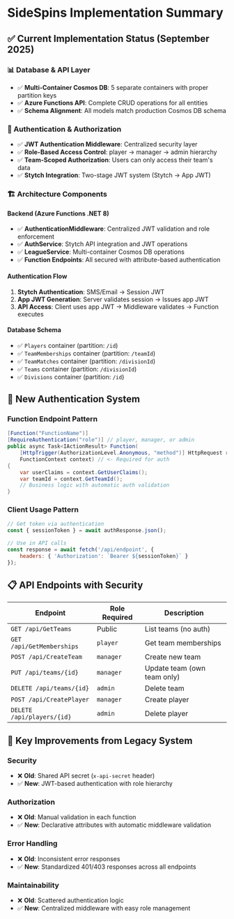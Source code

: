 # SideSpins Implementation Summary

## ✅ **Current Implementation Status (September 2025)**

### **📊 Database & API Layer**

- ✅ **Multi-Container Cosmos DB**: 5 separate containers with proper partition keys
- ✅ **Azure Functions API**: Complete CRUD operations for all entities
- ✅ **Schema Alignment**: All models match production Cosmos DB schema

### **🔐 Authentication & Authorization**

- ✅ **JWT Authentication Middleware**: Centralized security layer
- ✅ **Role-Based Access Control**: player → manager → admin hierarchy
- ✅ **Team-Scoped Authorization**: Users can only access their team's data
- ✅ **Stytch Integration**: Two-stage JWT system (Stytch → App JWT)

### **🏗️ Architecture Components**

#### **Backend (Azure Functions .NET 8)**

- ✅ **AuthenticationMiddleware**: Centralized JWT validation and role enforcement
- ✅ **AuthService**: Stytch API integration and JWT operations
- ✅ **LeagueService**: Multi-container Cosmos DB operations
- ✅ **Function Endpoints**: All secured with attribute-based authentication

#### **Authentication Flow**

1. **Stytch Authentication**: SMS/Email → Session JWT
2. **App JWT Generation**: Server validates session → Issues app JWT
3. **API Access**: Client uses app JWT → Middleware validates → Function executes

#### **Database Schema**

- ✅ `Players` container (partition: `/id`)
- ✅ `TeamMemberships` container (partition: `/teamId`)  
- ✅ `TeamMatches` container (partition: `/divisionId`)
- ✅ `Teams` container (partition: `/divisionId`)
- ✅ `Divisions` container (partition: `/id`)

## **🚀 New Authentication System**

### **Function Endpoint Pattern**

```csharp
[Function("FunctionName")]
[RequireAuthentication("role")] // player, manager, or admin
public async Task<IActionResult> Function(
    [HttpTrigger(AuthorizationLevel.Anonymous, "method")] HttpRequest req,
    FunctionContext context) // <- Required for auth
{
    var userClaims = context.GetUserClaims();
    var teamId = context.GetTeamId();
    // Business logic with automatic auth validation
}
```

### **Client Usage Pattern**

```javascript
// Get token via authentication
const { sessionToken } = await authResponse.json();

// Use in API calls
const response = await fetch('/api/endpoint', {
    headers: { 'Authorization': `Bearer ${sessionToken}` }
});
```

## **📋 API Endpoints with Security**

| Endpoint | Role Required | Description |
|----------|---------------|-------------|
| `GET /api/GetTeams` | Public | List teams (no auth) |
| `GET /api/GetMemberships` | `player` | Get team memberships |
| `POST /api/CreateTeam` | `manager` | Create new team |
| `PUT /api/teams/{id}` | `manager` | Update team (own team only) |
| `DELETE /api/teams/{id}` | `admin` | Delete team |
| `POST /api/CreatePlayer` | `manager` | Create player |
| `DELETE /api/players/{id}` | `admin` | Delete player |

## **🔧 Key Improvements from Legacy System**

### **Security**

- ❌ **Old**: Shared API secret (`x-api-secret` header)
- ✅ **New**: JWT-based authentication with role hierarchy

### **Authorization**

- ❌ **Old**: Manual validation in each function
- ✅ **New**: Declarative attributes with automatic middleware validation

### **Error Handling**

- ❌ **Old**: Inconsistent error responses
- ✅ **New**: Standardized 401/403 responses across all endpoints

### **Maintainability**

- ❌ **Old**: Scattered authentication logic
- ✅ **New**: Centralized middleware with easy role management
